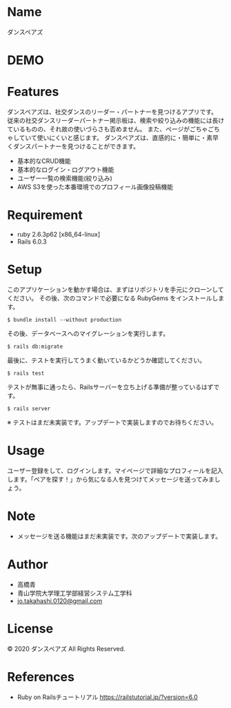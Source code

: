 # Name

ダンスペアズ

# DEMO

# Features

ダンスペアズは、社交ダンスのリーダー・パートナーを見つけるアプリです。
従来の社交ダンスリーダーパートナー掲示板は、検索や絞り込みの機能には長けているものの、それ故の使いづらさも否めません。
また、ページがごちゃごちゃしていて使いにくいと感じます。
ダンスペアズは、直感的に・簡単に・素早くダンスパートナーを見つけることができます。

* 基本的なCRUD機能
* 基本的なログイン・ログアウト機能
* ユーザー一覧の検索機能(絞り込み)
* AWS S3を使った本番環境でのプロフィール画像投稿機能

# Requirement

* ruby 2.6.3p62 [x86_64-linux]
* Rails 6.0.3

# Setup

このアプリケーションを動かす場合は、まずはリポジトリを手元にクローンしてください。
その後、次のコマンドで必要になる RubyGems をインストールします。

```
$ bundle install --without production
```

その後、データベースへのマイグレーションを実行します。

```
$ rails db:migrate
```

最後に、テストを実行してうまく動いているかどうか確認してください。

```
$ rails test
```

テストが無事に通ったら、Railsサーバーを立ち上げる準備が整っているはずです。

```
$ rails server
```

※ テストはまだ未実装です。アップデートで実装しますのでお待ちください。

# Usage

ユーザー登録をして、ログインします。マイページで詳細なプロフィールを記入します。「ペアを探す！」から気になる人を見つけてメッセージを送ってみましょう。

# Note

* メッセージを送る機能はまだ未実装です。次のアップデートで実装します。

# Author

* 高橋青
* 青山学院大学理工学部経営システム工学科
* jo.takahashi.0120@gmail.com

# License

© 2020 ダンスペアズ All Rights Reserved.

# References

* Ruby on Railsチュートリアル
https://railstutorial.jp/?version=6.0